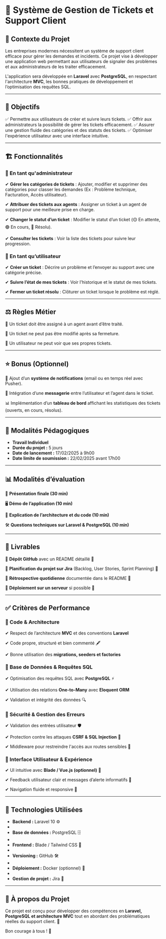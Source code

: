 # 🚀 Système de Gestion de Tickets et Support Client

## 📌 Contexte du Projet
Les entreprises modernes nécessitent un système de support client efficace pour gérer les demandes et incidents. Ce projet vise à développer une application web permettant aux utilisateurs de signaler des problèmes et aux administrateurs de les traiter efficacement.

L'application sera développée en **Laravel** avec **PostgreSQL**, en respectant l'architecture **MVC**, les bonnes pratiques de développement et l’optimisation des requêtes SQL.

---

## 🎯 Objectifs
✅ Permettre aux utilisateurs de créer et suivre leurs tickets.
✅ Offrir aux administrateurs la possibilité de gérer les tickets efficacement.
✅ Assurer une gestion fluide des catégories et des statuts des tickets.
✅ Optimiser l'expérience utilisateur avec une interface intuitive.

---

## 🏗️ Fonctionnalités

### **🔹 En tant qu'administrateur**
✔ **Gérer les catégories de tickets** : Ajouter, modifier et supprimer des catégories pour classer les demandes (Ex : Problème technique, Facturation, Accès utilisateur).

✔ **Attribuer des tickets aux agents** : Assigner un ticket à un agent de support pour une meilleure prise en charge.

✔ **Changer le statut d’un ticket** : Modifier le statut d’un ticket (🟡 En attente, 🟢 En cours, 🔴 Résolu).

✔ **Consulter les tickets** : Voir la liste des tickets pour suivre leur progression.

### **🔹 En tant qu’utilisateur**

✔ **Créer un ticket** : Décrire un problème et l’envoyer au support avec une catégorie précise.

✔ **Suivre l’état de mes tickets** : Voir l'historique et le statut de mes tickets.

✔ **Fermer un ticket résolu** : Clôturer un ticket lorsque le problème est réglé.

---

## ⚖️ Règles Métier

📌 Un ticket doit être assigné à un agent avant d’être traité.

📌 Un ticket ne peut pas être modifié après sa fermeture.

📌 Un utilisateur ne peut voir que ses propres tickets.

---

## ⭐ Bonus (Optionnel)

🔔 Ajout d’un **système de notifications** (email ou en temps réel avec Pusher).

💬 Intégration d’une **messagerie** entre l’utilisateur et l’agent dans le ticket.

📊 Implémentation d’un **tableau de bord** affichant les statistiques des tickets (ouverts, en cours, résolus).

---

## 📝 Modalités Pédagogiques

- **Travail Individuel**
- **Durée du projet :** 5 jours
- **Date de lancement :** 17/02/2025 à 9h00
- **Date limite de soumission :** 22/02/2025 avant 17h00

---

## 📊 Modalités d’évaluation

🎤 **Présentation finale (30 min)**

🖥 **Démo de l’application (10 min)**

📂 **Explication de l’architecture et du code (10 min)**

🛠 **Questions techniques sur Laravel & PostgreSQL (10 min)**

---

## 📎 Livrables

📌 **Dépôt GitHub** avec un README détaillé 📄

📌 **Planification du projet sur Jira** (Backlog, User Stories, Sprint Planning) 📅

📌 **Rétrospective quotidienne** documentée dans le README 📜

📌 **Déploiement sur un serveur** si possible 🚀

---

## ✅ Critères de Performance

### **📌 Code & Architecture**

✔ Respect de l’architecture **MVC** et des conventions **Laravel**

✔ Code propre, structuré et bien commenté 🖋

✔ Bonne utilisation des **migrations, seeders et factories**

### **📌 Base de Données & Requêtes SQL**

✔ Optimisation des requêtes SQL avec **PostgreSQL** ⚡

✔ Utilisation des relations **One-to-Many** avec **Eloquent ORM**

✔ Validation et intégrité des données 🔍

### **📌 Sécurité & Gestion des Erreurs**

✔ Validation des entrées utilisateur 🛡️

✔ Protection contre les attaques **CSRF & SQL Injection** 🚨

✔ Middleware pour restreindre l'accès aux routes sensibles 🔑

### **📌 Interface Utilisateur & Expérience**

✔ UI intuitive avec **Blade / Vue.js (optionnel)** 🎨

✔ Feedback utilisateur clair et messages d’alerte informatifs 🔔

✔ Navigation fluide et responsive 📱

---

## 🚀 Technologies Utilisées

- **Backend :** Laravel 10 ⚙️
- 
- **Base de données :** PostgreSQL 🗄️
- 
- **Frontend :** Blade / Tailwind CSS 🎨
- 
- **Versioning :** GitHub 🛠️
- 
- **Déploiement :** Docker (optionnel) 🐳
- 
- **Gestion de projet :** Jira 📅

---

## 📢 À propos du Projet

Ce projet est conçu pour développer des compétences en **Laravel, PostgreSQL et architecture MVC** tout en abordant des problématiques réelles du support client. 🚀

Bon courage à tous ! 💪
